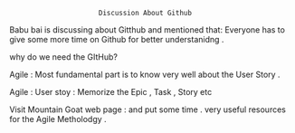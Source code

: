 
                          Discussion About Github 
                          
Babu bai is discussing about Gitthub and mentioned that:  Everyone has to give some more time on Github for better understanidng .

why do we need the GItHub?

Agile : Most fundamental part is to know very well about the User Story . 

Agile : User stoy : Memorize the Epic , Task , Story etc

Visit Mountain Goat web page : and put some time . very useful resources for the Agile Metholodgy . 

